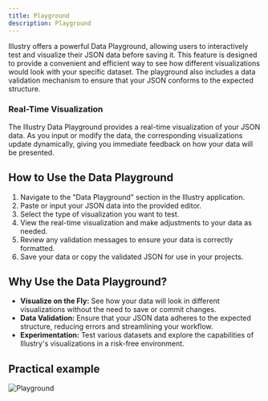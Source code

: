 ```yaml
---
title: Playground
description: Playground
---
```


Illustry offers a powerful Data Playground, allowing users to interactively test and visualize their JSON data before saving it. This feature is designed to provide a convenient and efficient way to see how different visualizations would look with your specific dataset. The playground also includes a data validation mechanism to ensure that your JSON conforms to the expected structure.
### Real-Time Visualization

The Illustry Data Playground provides a real-time visualization of your JSON data. As you input or modify the data, the corresponding visualizations update dynamically, giving you immediate feedback on how your data will be presented.

## How to Use the Data Playground

1. Navigate to the "Data Playground" section in the Illustry application.
2. Paste or input your JSON data into the provided editor.
3. Select the type of visualization you want to test.
4. View the real-time visualization and make adjustments to your data as needed.
5. Review any validation messages to ensure your data is correctly formatted.
6. Save your data or copy the validated JSON for use in your projects.

## Why Use the Data Playground?

- **Visualize on the Fly:** See how your data will look in different visualizations without the need to save or commit changes.
- **Data Validation:** Ensure that your JSON data adheres to the expected structure, reducing errors and streamlining your workflow.
- **Experimentation:** Test various datasets and explore the capabilities of Illustry's visualizations in a risk-free environment.


## Practical example

![Playground](/IllustryDocs/src/assets/playground.gif)